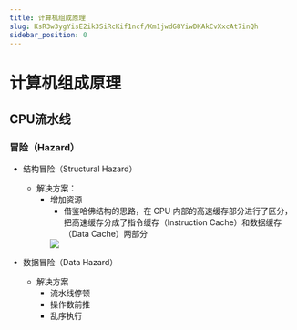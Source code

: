 ```yaml
---
title: 计算机组成原理
slug: KsR3w3ygYisE2ik3SiRcKif1ncf/Km1jwdG8YiwDKAkCvXxcAt7inQh
sidebar_position: 0
---
```



# 计算机组成原理

## CPU流水线

### 冒险（Hazard）

- 结构冒险（Structural Hazard）
    - 解决方案：
        - 增加资源
            - 借鉴哈佛结构的思路，在 CPU 内部的高速缓存部分进行了区分，把高速缓存分成了指令缓存（Instruction Cache）和数据缓存（Data Cache）两部分
            <img src="/assets/EQztb7BbrocyMpxrxy1cdxJWnWI.png" src-width="2023" src-height="1792" align="center"/>

- 数据冒险（Data Hazard）
    - 解决方案
        - 流水线停顿
        - 操作数前推
        - 乱序执行


